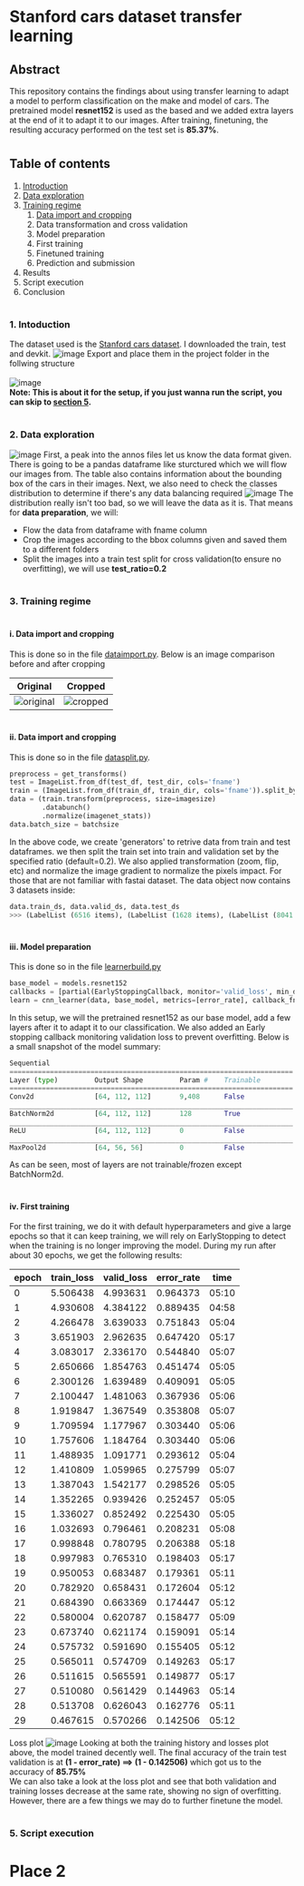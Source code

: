 # Stanford cars dataset transfer learning <h2> Abstract 
This repository contains the findings about using transfer learning to adapt a model to perform classification on the 
make and model of cars. The pretrained model **resnet152** is used as the based and we added extra layers at the end 
of it to adapt it to our images. After training, finetuning, the resulting accuracy performed on the test set is
**85.37%**.
# <h2> Table of contents  
1. [Introduction](#h3-1-intoduction)
2. [Data exploration](#h3-2-data-exploration)
3. [Training regime](#h3-3-training-regime)
   1. [Data import and cropping](#h4-i-data-import-and-cropping)
   2. Data transformation and cross validation
   3. Model preparation
   4. First training
   5. Finetuned training
   6. Prediction and submission
4. Results
5. Script execution
6. Conclusion
# <h3> 1. Intoduction
The dataset used is the [Stanford cars dataset](https://ai.stanford.edu/~jkrause/cars/car_dataset.html). I downloaded 
the train, test and devkit.
![image](md/intro_1.png)
Export and place them in the project folder in the follwing structure
<br>
<br>
![image](md/folder_struct.JPG)
 <br>
 **Note: This is about it for the setup, if you just wanna run the script, you can skip to [section 5](#h3-5-script-execution).**
# <h3> 2. Data exploration
![image](md/train_annos.JPG)
First, a peak into the annos files let us know the data format given. There is going to be a pandas dataframe like  sturctured
which we will flow our images from. The table also contains information about the bounding box of the cars in their images.
Next, we also need to check the classes distribution to determine if there's any data balancing required
![image](md/distribution_histogram.JPG)
The distribution really isn't too bad, so we will leave the data as it is.
That means for **data preparation**, we will:
- Flow the data from dataframe with fname column
- Crop the images according to the bbox columns given and saved them to a different folders
- Split the images into a train test split for cross validation(to ensure no overfitting), we will use **test_ratio=0.2**
# <h3> 3. Training regime
# <h4> i. Data import and cropping
This is done so in the file [dataimport.py](dataimport.py). Below is an image comparison before and after cropping

 Original             |  Cropped
:-------------------------:|:-------------------------:
![original](md/original.jpg)  | ![cropped](md/cropped.jpg)
# <h4> ii. Data import and cropping
This is done so in the file [datasplit.py](datasplit.py).
```python
preprocess = get_transforms()
test = ImageList.from_df(test_df, test_dir, cols='fname')
train = (ImageList.from_df(train_df, train_dir, cols='fname')).split_by_rand_pct(valid_pct=testratio, seed=50).label_from_df(cols='class').add_test(test)
data = (train.transform(preprocess, size=imagesize)
        .databunch()
        .normalize(imagenet_stats))
data.batch_size = batchsize
```
In the above code, we create 'generators' to retrive data from train and test dataframes. we then split the train set into
train and validation set by the specified ratio (default=0.2). We also applied transformation (zoom, flip, etc) and normalize the
image gradient to normalize the pixels impact. For those that are not familiar with fastai dataset. The data object 
now contains 3 datasets inside:
```python
data.train_ds, data.valid_ds, data.test_ds
>>> (LabelList (6516 items), (LabelList (1628 items), (LabelList (8041 items)) 
```

# <h4> iii. Model preparation
This is done so in the file [learnerbuild.py](learnerbuild.py)

```python
base_model = models.resnet152
callbacks = [partial(EarlyStoppingCallback, monitor='valid_loss', min_delta=0.01, patience=8)]
learn = cnn_learner(data, base_model, metrics=[error_rate], callback_fns=callbacks)
```
In this setup, we will the pretrained resnet152 as our base model, add a few layers after it to adapt it to our classification. 
We also added an Early stopping callback monitoring validation loss to prevent overfitting. Below is a small snapshot of the model summary:
```python
Sequential
======================================================================
Layer (type)         Output Shape         Param #    Trainable 
======================================================================
Conv2d               [64, 112, 112]       9,408      False     
______________________________________________________________________
BatchNorm2d          [64, 112, 112]       128        True      
______________________________________________________________________
ReLU                 [64, 112, 112]       0          False     
______________________________________________________________________
MaxPool2d            [64, 56, 56]         0          False     
```
As can be seen, most of layers are not trainable/frozen except BatchNorm2d.
# <h4> iv. First training
For the first training, we do it with default hyperparameters and give a large epochs so that it can keep training, 
we will rely on EarlyStopping to detect when the training is no longer improving the model. During my run after about 
30 epochs, we get the following results:

epoch | train_loss | valid_loss | error_rate | time
--- | --- | --- | --- | ---
0 | 5.506438 | 4.993631 | 0.964373 | 05:10     
1 | 4.930608 | 4.384122 | 0.889435 | 04:58     
2 | 4.266478 | 3.639033 | 0.751843 | 05:04     
3 | 3.651903 | 2.962635 | 0.647420 | 05:17     
4 | 3.083017 | 2.336170 | 0.544840 | 05:07     
5 | 2.650666 | 1.854763 | 0.451474 | 05:05     
6 | 2.300126 | 1.639489 | 0.409091 | 05:05     
7 | 2.100447 | 1.481063 | 0.367936 | 05:06     
8 | 1.919847 | 1.367549 | 0.353808 | 05:07     
9 | 1.709594 | 1.177967 | 0.303440 | 05:06     
10 | 1.757606 | 1.184764 | 0.303440 | 05:06     
11 | 1.488935 | 1.091771 | 0.293612 | 05:04     
12 | 1.410809 | 1.059965 | 0.275799 | 05:07     
13 | 1.387043 | 1.542177 | 0.298526 | 05:05     
14 | 1.352265 | 0.939426 | 0.252457 | 05:05     
15 | 1.336027 | 0.852492 | 0.225430 | 05:05     
16 | 1.032693 | 0.796461 | 0.208231 | 05:08     
17 | 0.998848 | 0.780795 | 0.206388 | 05:18     
18 | 0.997983 | 0.765310 | 0.198403 | 05:17     
19 | 0.950053 | 0.683487 | 0.179361 | 05:11     
20 | 0.782920 | 0.658431 | 0.172604 | 05:12     
21 | 0.684390 | 0.663369 | 0.174447 | 05:12     
22 | 0.580004 | 0.620787 | 0.158477 | 05:09     
23 | 0.673740 | 0.621174 | 0.159091 | 05:14     
24 | 0.575732 | 0.591690 | 0.155405 | 05:12     
25 | 0.565011 | 0.574709 | 0.149263 | 05:17     
26 | 0.511615 | 0.565591 | 0.149877 | 05:17     
27 | 0.510080 | 0.561429 | 0.144963 | 05:14     
28 | 0.513708 | 0.626043 | 0.162776 | 05:11     
29 | 0.467615 | 0.570266 | 0.142506 | 05:12
Loss plot
![image](md/losses.png)
Looking at both the training history and losses plot above, the model trained decently well. The final accuracy of the
train test validation is at **(1 - error_rate) ==> (1 - 0.142506)** which got us to the accuracy of **85.75%**<br>
We can also take a look at the loss plot and see that both validation and training losses decrease at the same rate, 
showing no sign of overfitting. However, there are a few things we may do to further finetune the model.
# <h3> 5. Script execution
# Place 2